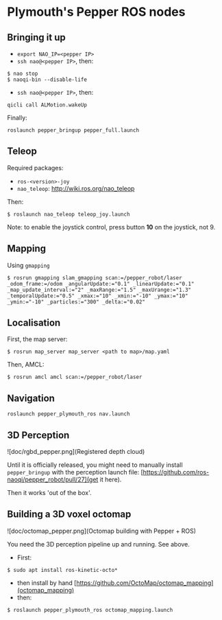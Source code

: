 Plymouth's Pepper ROS nodes
===========================

Bringing it up
--------------

- ``export NAO_IP=<pepper IP>``
- ``ssh nao@<pepper IP>``, then:
```
$ nao stop
$ naoqi-bin --disable-life
```
- ``ssh nao@<pepper IP>``, then:
```
qicli call ALMotion.wakeUp
```

Finally:
```
roslaunch pepper_bringup pepper_full.launch
```

Teleop
------

Required packages:
- ``ros-<version>-joy``
- ``nao_teleop``: http://wiki.ros.org/nao_teleop

Then:
```
$ roslaunch nao_teleop teleop_joy.launch
```

Note: to enable the joystick control, press button **10** on the joystick, not
9.

Mapping
-------

Using `gmapping`
```
$ rosrun gmapping slam_gmapping scan:=/pepper_robot/laser _odom_frame:=/odom _angularUpdate:="0.1" _linearUpdate:="0.1" _map_update_interval:="2" _maxRange:="1.5" _maxUrange:="1.3" _temporalUpdate:="0.5" _xmax:="10" _xmin:="-10" _ymax:="10" _ymin:="-10" _particles:="300" _delta:="0.02"
```

Localisation
------------

First, the map server:

```
$ rosrun map_server map_server <path to map>/map.yaml
```

Then, AMCL:
```
$ rosrun amcl amcl scan:=/pepper_robot/laser
```

Navigation
----------

```
roslaunch pepper_plymouth_ros nav.launch
```

3D Perception
-------------

![doc/rgbd_pepper.png](Registered depth cloud)

Until it is officially released, you might need to manually install ``pepper_bringup`` with the perception
launch file: [https://github.com/ros-naoqi/pepper_robot/pull/27](get it here).

Then it works 'out of the box'.

Building a 3D voxel octomap
---------------------------

![doc/octomap_pepper.png](Octomap building with Pepper + ROS)

You need the 3D perception pipeline up and running. See above.

- First:
``` 
$ sudo apt install ros-kinetic-octo*
```

- then install by hand [https://github.com/OctoMap/octomap_mapping](octomap_mapping)
- then:
```
$ roslaunch pepper_plymouth_ros octomap_mapping.launch
```

